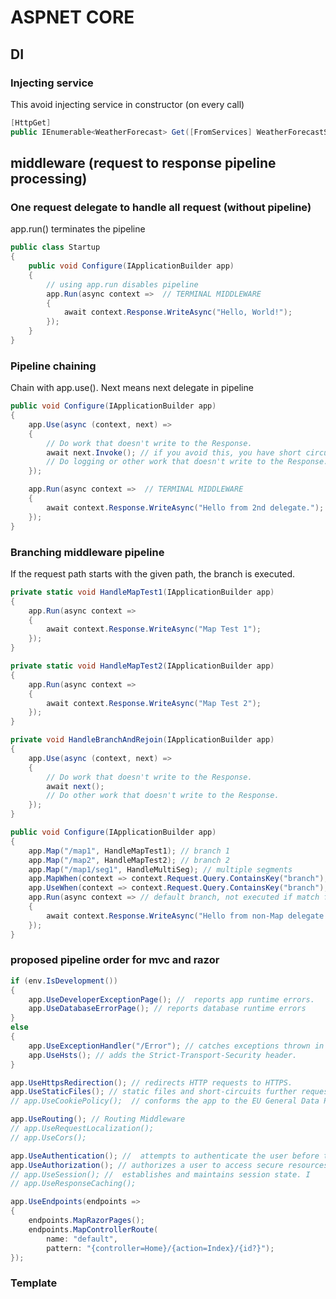 # ASPNET CORE


## DI 

### Injecting service

This avoid injecting service in constructor (on every call)

```csharp
[HttpGet]
public IEnumerable<WeatherForecast> Get([FromServices] WeatherForecastService service) // injected using DI
```

## middleware (request to response pipeline processing)

### One request delegate to handle all request (without pipeline)

app.run() terminates the pipeline

```csharp
public class Startup
{
    public void Configure(IApplicationBuilder app)
    {
    	// using app.run disables pipeline
        app.Run(async context =>  // TERMINAL MIDDLEWARE
        {
            await context.Response.WriteAsync("Hello, World!");
        });
    }
}
```

### Pipeline chaining 

Chain with app.use(). Next means next delegate in pipeline
```csharp
public void Configure(IApplicationBuilder app)
{
    app.Use(async (context, next) =>
    {
        // Do work that doesn't write to the Response.
        await next.Invoke(); // if you avoid this, you have short circuiting
        // Do logging or other work that doesn't write to the Response.
    });

    app.Run(async context =>  // TERMINAL MIDDLEWARE
    {
        await context.Response.WriteAsync("Hello from 2nd delegate.");
    });
}
```

### Branching middleware pipeline

If the request path starts with the given path, the branch is executed.

```csharp
private static void HandleMapTest1(IApplicationBuilder app)
{
    app.Run(async context =>
    {
        await context.Response.WriteAsync("Map Test 1");
    });
}

private static void HandleMapTest2(IApplicationBuilder app)
{
    app.Run(async context =>
    {
        await context.Response.WriteAsync("Map Test 2");
    });
}

private void HandleBranchAndRejoin(IApplicationBuilder app)
{
    app.Use(async (context, next) =>
    {
        // Do work that doesn't write to the Response.
        await next();
        // Do other work that doesn't write to the Response.
    });
}

public void Configure(IApplicationBuilder app)
{
    app.Map("/map1", HandleMapTest1); // branch 1
    app.Map("/map2", HandleMapTest2); // branch 2
    app.Map("/map1/seg1", HandleMultiSeg); // multiple segments
    app.MapWhen(context => context.Request.Query.ContainsKey("branch"), HandleBranch); // match on predicate
    app.UseWhen(context => context.Request.Query.ContainsKey("branch"), HandleBranchAndRejoin); // rejoins
    app.Run(async context => // default branch, not executed if match found
    {
        await context.Response.WriteAsync("Hello from non-Map delegate. <p>");
    });
}
```


### proposed pipeline order for mvc and razor

```csharp
if (env.IsDevelopment())
{
    app.UseDeveloperExceptionPage(); //  reports app runtime errors.
    app.UseDatabaseErrorPage(); // reports database runtime errors
}
else
{
    app.UseExceptionHandler("/Error"); // catches exceptions thrown in the following middlewares
    app.UseHsts(); // adds the Strict-Transport-Security header.
}

app.UseHttpsRedirection(); // redirects HTTP requests to HTTPS.
app.UseStaticFiles(); // static files and short-circuits further request processing.
// app.UseCookiePolicy();  // conforms the app to the EU General Data Protection Regulation (GDPR)

app.UseRouting(); // Routing Middleware 
// app.UseRequestLocalization();
// app.UseCors();

app.UseAuthentication(); //  attempts to authenticate the user before they're allowed access to secure resources
app.UseAuthorization(); // authorizes a user to access secure resources
// app.UseSession(); //  establishes and maintains session state. I
// app.UseResponseCaching();

app.UseEndpoints(endpoints =>
{
    endpoints.MapRazorPages();
    endpoints.MapControllerRoute(
        name: "default",
        pattern: "{controller=Home}/{action=Index}/{id?}");
});
```

### Template 

```csharp


```
